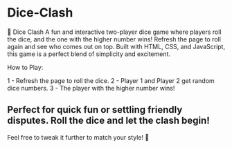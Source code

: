 # Dice-Clash
🎲 Dice Clash
A fun and interactive two-player dice game where players roll the dice, and the one with the higher number wins! Refresh the page to roll again and see who comes out on top. Built with HTML, CSS, and JavaScript, this game is a perfect blend of simplicity and excitement.

How to Play:

1 - Refresh the page to roll the dice.
2 - Player 1 and Player 2 get random dice numbers.
3 - The player with the higher number wins!

Perfect for quick fun or settling friendly disputes. Roll the dice and let the clash begin!
-------------------------------------------------------------------------------------------
Feel free to tweak it further to match your style! 🚀
